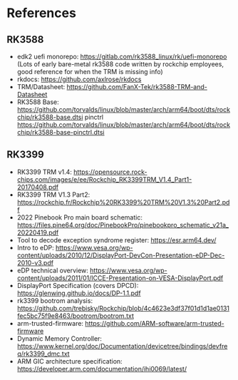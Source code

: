 # References
## RK3588
- edk2 uefi monorepo: https://gitlab.com/rk3588_linux/rk/uefi-monorepo
(Lots of early bare-metal rk3588 code written by rockchip employees, good reference for when the TRM is missing info)
- rkdocs: https://github.com/axlrose/rkdocs
- TRM/Datasheet: https://github.com/FanX-Tek/rk3588-TRM-and-Datasheet
- RK3588 Base: https://github.com/torvalds/linux/blob/master/arch/arm64/boot/dts/rockchip/rk3588-base.dtsi pinctrl https://github.com/torvalds/linux/blob/master/arch/arm64/boot/dts/rockchip/rk3588-base-pinctrl.dtsi

## RK3399
- RK3399 TRM v1.4: https://opensource.rock-chips.com/images/e/ee/Rockchip_RK3399TRM_V1.4_Part1-20170408.pdf
- RK3399 TRM V1.3 Part2: https://rockchip.fr/Rockchip%20RK3399%20TRM%20V1.3%20Part2.pdf
- 2022 Pinebook Pro main board schematic: https://files.pine64.org/doc/PinebookPro/pinebookpro_schematic_v21a_20220419.pdf
- Tool to decode exception syndrome register: https://esr.arm64.dev/
- Intro to eDP: https://www.vesa.org/wp-content/uploads/2010/12/DisplayPort-DevCon-Presentation-eDP-Dec-2010-v3.pdf
- eDP technical overview: https://www.vesa.org/wp-content/uploads/2011/01/ICCE-Presentation-on-VESA-DisplayPort.pdf
- DisplayPort Specification (covers DPCD): https://glenwing.github.io/docs/DP-1.1.pdf
- rk3399 bootrom analysis: https://github.com/trebisky/Rockchip/blob/4c4623e3df37f01d1d1ae0131fec5bc75f9e8463/bootrom/bootrom.txt
- arm-trusted-firmware: https://github.com/ARM-software/arm-trusted-firmware
- Dynamic Memory Controller: https://www.kernel.org/doc/Documentation/devicetree/bindings/devfreq/rk3399_dmc.txt
- ARM GIC architecture specification: https://developer.arm.com/documentation/ihi0069/latest/

